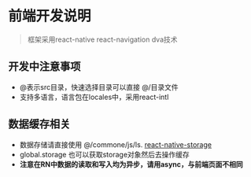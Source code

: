 # 前端开发说明
> 框架采用react-native react-navigation dva技术

## 开发中注意事项
- @表示src目录，快速选择目录可以直接 @/目录文件
- 支持多语言，语言包在locales中，采用react-intl

## 数据缓存相关
- 数据存储请直接使用 @/commone/js/ls. [react-native-storage](https://github.com/sunnylqm/react-native-storage/blob/HEAD/README.zh-CN.md)
- global.storage 也可以获取storage对象然后去操作缓存
- **注意在RN中数据的读取和写入均为异步，请用async，与前端页面不相同**



